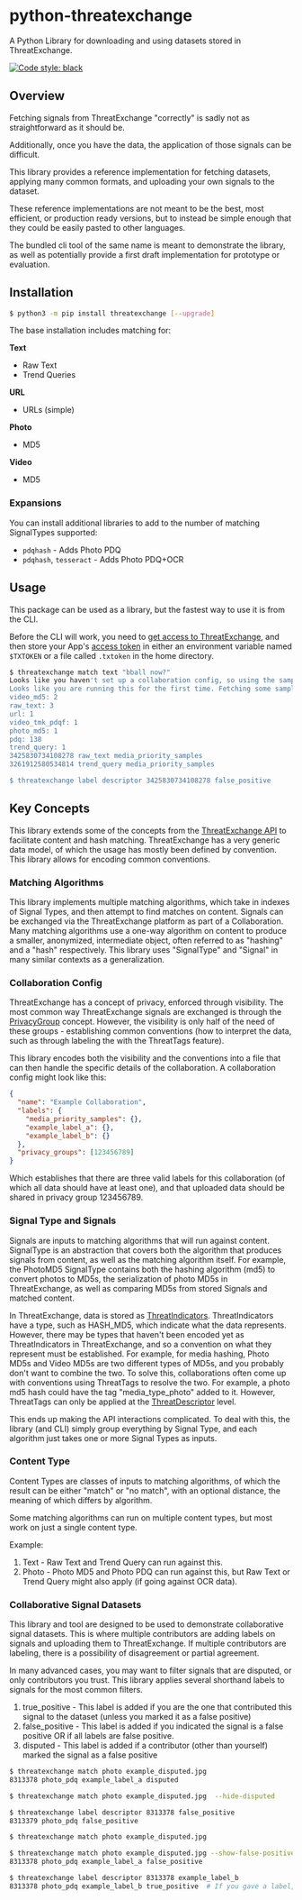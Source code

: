 # python-threatexchange

A Python Library for downloading and using datasets stored in ThreatExchange.

[![Code style: black](https://img.shields.io/badge/code%20style-black-000000.svg)](https://github.com/psf/black)

## Overview
Fetching signals from ThreatExchange "correctly" is sadly not as straightforward as it should be.

Additionally, once you have the data, the application of those signals can be difficult.

This library provides a reference implementation for fetching datasets, applying many common formats, and uploading your own signals to the dataset.

These reference implementations are not meant to be the best, most efficient, or production ready versions, but to instead be simple enough that they could be easily pasted to other languages. 

The bundled cli tool of the same name is meant to demonstrate the library, as well as potentially provide a first draft implementation for prototype or evaluation. 

## Installation

```bash
$ python3 -m pip install threatexchange [--upgrade]
```

The base installation includes matching for:

**Text**
* Raw Text
* Trend Queries

**URL**
* URLs (simple)

**Photo**
* MD5

**Video**
* MD5

### Expansions
You can install additional libraries to add to the number of matching SignalTypes supported:
* `pdqhash` - Adds Photo PDQ
* `pdqhash`, `tesseract` - Adds Photo PDQ+OCR


## Usage
This package can be used as a library, but the fastest way to use it is from the CLI.

Before the CLI will work, you need to [get access to ThreatExchange](https://developers.facebook.com/programs/threatexchange), and then store your App's [access token](https://developers.facebook.com/tools/accesstoken/) in either an environment variable named `$TXTOKEN` or a file called `.txtoken` in the home directory.

```bash
$ threatexchange match text "bball now?"
Looks like you haven't set up a collaboration config, so using the sample one against public data
Looks like you are running this for the first time. Fetching some sample data.
video_md5: 2
raw_text: 3
url: 1
video_tmk_pdqf: 1
photo_md5: 1
pdq: 138
trend_query: 1
3425830734108278 raw_text media_priority_samples
3261912580534814 trend_query media_priority_samples

$ threatexchange label descriptor 3425830734108278 false_positive
```

## Key Concepts
This library extends some of the concepts from the [ThreatExchange API](https://developers.facebook.com/docs/threat-exchange/reference/apis/) to facilitate content and hash matching. ThreatExchange has a very generic data model, of which the usage has mostly been defined by convention. This library allows for encoding common conventions.

### Matching Algorithms
This library implements multiple matching algorithms, which take in indexes of Signal Types, and then attempt to find matches on content. Signals can be exchanged via the ThreatExchange platform as part of a Collaboration. Many matching algorithms use a one-way algorithm on content to produce a smaller, anonymized, intermediate object, often referred to as "hashing" and a "hash" respectively. This library uses "SignalType" and "Signal" in many similar contexts as a generalization.

### Collaboration Config
ThreatExchange has a concept of privacy, enforced through visibility. The most common way ThreatExchange signals are exchanged is through the [PrivacyGroup](https://developers.facebook.com/docs/threat-exchange/reference/apis/threat-privacy-group/) concept. However, the visibility is only half of the need of these groups - establishing common conventions (how to interpret the data, such as through labeling the with the ThreatTags feature).

This library encodes both the visibility and the conventions into a file that can then handle the specific details of the collaboration. A collaboration config might look like this:
```json
{
  "name": "Example Collaboration",
  "labels": {
    "media_priority_samples": {},
    "example_label_a": {},
    "example_label_b": {}
  },
  "privacy_groups": [123456789]
}

```

Which establishes that there are three valid labels for this collaboration (of which all data should have at least one), and that uploaded data should be shared in privacy group 123456789.

### Signal Type and Signals
Signals are inputs to matching algorithms that will run against content. SignalType is an abstraction that covers both the algorithm that produces signals from content, as well as the matching algorithm itself. For example, the PhotoMD5 SignalType contains both the hashing algorithm (md5) to convert photos to MD5s, the serialization of photo MD5s in ThreatExchange, as well as comparing MD5s from stored Signals and matched content. 

In ThreatExchange, data is stored as [ThreatIndicators](https://developers.facebook.com/docs/threat-exchange/reference/apis/threat-indicator). ThreatIndicators have a type, such as HASH_MD5, which indicate what the data represents. However, there may be types that haven't been encoded yet as ThreatIndicators in ThreatExchange, and so a convention on what they represent must be established. For example, for media hashing, Photo MD5s and Video MD5s are two different types of MD5s, and you probably don't want to combine the two. To solve this, collaborations often come up with conventions using ThreatTags to resolve the two. For example, a photo md5 hash could have the tag "media_type_photo" added to it. However, ThreatTags can only be applied at the [ThreatDescriptor](https://developers.facebook.com/docs/threat-exchange/reference/apis/threat-descriptor) level. 

This ends up making the API interactions complicated. To deal with this, the library (and CLI) simply group everything by Signal Type, and each algorithm just takes one or more Signal Types as inputs.

### Content Type
Content Types are classes of inputs to matching algorithms, of which the result can be either "match" or "no match", with an optional distance, the meaning of which differs by algorithm.

Some matching algorithms can run on multiple content types, but most work on just a single content type.

Example:
1. Text - Raw Text and Trend Query can run against this.
2. Photo - Photo MD5 and Photo PDQ can run against this, but Raw Text or Trend Query might also apply (if going against OCR data).

### Collaborative Signal Datasets
This library and tool are designed to be used to demonstrate collaborative signal datasets. This is where multiple contributors are adding labels on signals and uploading them to ThreatExchange. If multiple contributors are labeling, there is a possibility of disagreement or partial agreement. 

In many advanced cases, you may want to filter signals that are disputed, or only contributors you trust. This library applies several shorthand labels to signals for the most common filters.

1. true_positive - This label is added if you are the one that contributed this signal to the dataset (unless you marked it as a false positive)
2. false_positive - This label is added if you indicated the signal is a false positive OR if all labels are false positive.
3. disputed - This label is added if a contributor (other than yourself) marked the signal as a false positive

```bash
$ threatexchange match photo example_disputed.jpg 
8313378 photo_pdq example_label_a disputed

$ threatexchange match photo example_disputed.jpg  --hide-disputed

$ threatexchange label descriptor 8313378 false_positive
8313379 photo_pdq false_positive

$ threatexchange match photo example_disputed.jpg

$ threatexchange match photo example_disputed.jpg --show-false-positives
8313378 photo_pdq example_label_a false_positive

$ threatexchange label descriptor 8313378 example_label_b
8313378 photo_pdq example_label_b true_positive  # If you gave a label, only yours is shown
```
